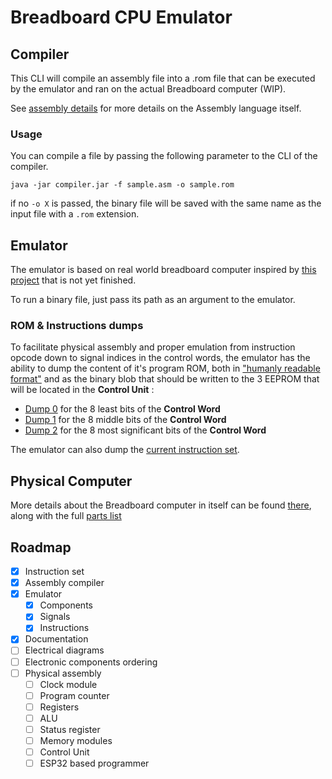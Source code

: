 # Breadboard CPU Emulator

## Compiler

This CLI will compile an assembly file into a .rom file that can be executed by the emulator and ran on the actual Breadboard computer (WIP).

See [assembly details](docs/assembly.md) for more details on the Assembly language itself.

### Usage
You can compile a file by passing the following parameter to the CLI of the compiler.
```
java -jar compiler.jar -f sample.asm -o sample.rom
```
if no ``-o X`` is passed, the binary file will be saved with the same name as the input file with a ``.rom`` extension.

## Emulator
The emulator is based on real world breadboard computer inspired by [this project](https://eater.net/8bit) that is not yet finished.

To run a binary file, just pass its path as an argument to the emulator.

### ROM & Instructions dumps
To facilitate physical assembly and proper emulation from instruction opcode down to signal indices in the control words,
the emulator has the ability to dump the content of it's program ROM, both in ["humanly readable format"](dump/ROM_dump.md) and as the binary blob that should be written to the 3 EEPROM that will be located in the **Control Unit** :
- [Dump 0](dump/ROM_dump.bin0) for the 8 least bits of the **Control Word**
- [Dump 1](dump/ROM_dump.bin1) for the 8 middle bits of the **Control Word**
- [Dump 2](dump/ROM_dump.bin2) for the 8 most significant bits of the **Control Word**

The emulator can also dump the [current instruction set](dump/instruction_set.md).

## Physical Computer
More details about the Breadboard computer in itself can be found [there](docs/modules.md), along with the full [parts list](docs/parts_list.md)

## Roadmap
* [x] Instruction set
* [x] Assembly compiler
* [x] Emulator
  * [x] Components
  * [x] Signals
  * [x] Instructions
* [x] Documentation
* [ ] Electrical diagrams
* [ ] Electronic components ordering
* [ ] Physical assembly
  * [ ] Clock module
  * [ ] Program counter
  * [ ] Registers
  * [ ] ALU
  * [ ] Status register
  * [ ] Memory modules
  * [ ] Control Unit
  * [ ] ESP32 based programmer